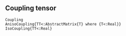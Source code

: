 ## Coupling tensor
```@docs
Coupling
AnisoCoupling{TT<:AbstractMatrix{T} where {T<:Real}}
IsoCoupling{TT<:Real}
```